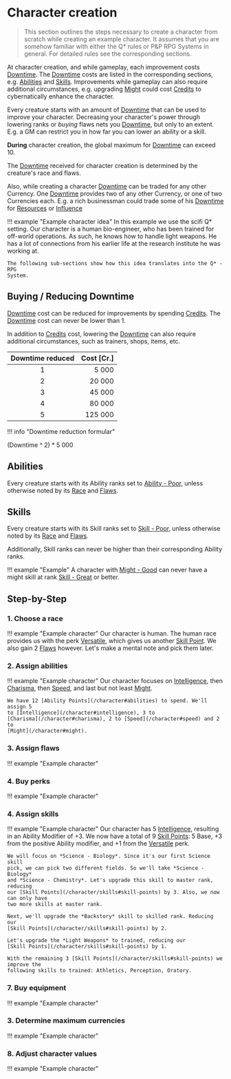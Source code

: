 

# Character creation

> This section outlines the steps necessary to create a character from scratch
> while creating an example character. It assumes that you are somehow familiar
> with either the Q* rules or P&P RPG Systems in general. For detailed rules see
> the corresponding sections.

At character creation, and while gameplay, each improvement costs
[Downtime](/character#downtime). The [Downtime](/character#downtime) costs are
listed in the corresponding sections, e.g. [Abilities](/character#abilities) and
[Skills](/character/skills#skills). Improvements while gameplay can
also require additional circumstances, e.g. upgrading [Might](/character#might)
could cost [Credits](/equipment#credits) to cybernatically enhance the
character.

Every creature starts with an amount of [Downtime](/character#downtime) that can
be used to improve your character. Decreasing your character's power through
lowering ranks or *buying* flaws nets you [Downtime](/character#downtime), but
only to an extent. E.g. a GM can restrict you in how far you can lower an
ability or a skill.

**During** character creation, the global maximum for
[Downtime](/character#downtime) can exceed 10.

The [Downtime](/character#downtime) received for character creation is
determined by the creature's race and flaws.

Also, while creating a character [Downtime](/character#downtime) can be traded
for any other Currency. One [Downtime](/character#downtime) provides two of any
other Currency, or one of two Currencies each. E.g. a rich businessman could
trade some of his [Downtime](/character#downtime) for
[Resources](/character#resources) or [Influence](/character#influence)

!!! example "Example character idea"
    In this example we use the scifi Q* setting. Our character is a human
    bio-engineer, who has been trained for off-world operations. As such, he
    knows how to handle light weapons. He has a lot of connections from his
    earlier life at the research institute he was working at.

    The following sub-sections show how this idea translates into the Q* - RPG
    System.

## Buying / Reducing Downtime

[Downtime](#downtime) cost can be reduced for improvements by spending
[Credits](/equipment#credits). The [Downtime](#downtime) cost can never be lower
than 1.

In addition to [Credits](/equipment#credits) cost, lowering the
[Downtime](/character#downtime) can also require additional circumstances, such
as trainers, shops, items, etc.

<div class="left" markdown="1">

| Downtime reduced | Cost [Cr.] |
|:----------------:|-----------:|
|                1 |      5 000 |
|                2 |     20 000 |
|                3 |     45 000 |
|                4 |     80 000 |
|                5 |    125 000 |

</div>
<div class="right" markdown="1">

!!! info "Downtime reduction formular"
    <div class="formula formula-top formula-bottom">
        <span data-bracket-bottom="Downtime reduced">(Downtime</span> ^
        <span data-bracket-top="Base">2)</span> *
        <span data-bracket-bottom="Base">5 000</span>
    </div>

</div>

## Abilities

Every creature starts with its Ability ranks set to [Ability -
Poor](/character#abilities), unless otherwise noted by its
[Race](/character/races) and [Flaws](/character/perks-flaws#flaws).

## Skills

Every creature starts with its Skill ranks set to [Skill -
Poor](/character/skills#skills), unless otherwise noted by its
[Race](/character/races) and [Flaws](/character/perks-flaws#flaws).

Additionally, Skill ranks can never be higher than their corresponding Ability
ranks.

!!! example "Example"
    A character with [Might - Good](/character#might) can never have a might
    skill at rank [Skill - Great](/character/skills#skills) or better.

## Step-by-Step

### 1. Choose a race

!!! example "Example character"
    Our character is human. The human race provides us with the perk
    [Versatile](/character/perks-flaws#versatile), which gives us another [Skill
    Point](/character/skills#skill-points). We also gain 2 [Flaws](/character/perks-flaws#flaws)
    however. Let's make a mental note and pick them later.

### 2. Assign abilities

!!! example "Example character"
    Our character focuses on [Intelligence](/character#intelligence), then
    [Charisma](/character#charisma), then [Speed](/character#speed), and last
    but not least [Might](/character#might).

    We have 12 [Ability Points](/character#abilities) to spend. We'll assign 5
    to [Intelligence](/character#intelligence), 3 to
    [Charisma](/character#charisma), 2 to [Speed](/character#speed) and 2 to
    [Might](/character#might).

### 3. Assign flaws

!!! example "Example character"

### 4. Buy perks

!!! example "Example character"

### 4. Assign skills

!!! example "Example character"
    Our character has 5 [Intelligence](/character#intelligence), resulting in an
    Ability Modifier of +3. We now have a total of 9 [Skill
    Points](/character/skills#skill-points): 5 Base, +3 from the positive Ability
    modifier, and +1 from the [Versatile](/character/perks-flaws#versatile) perk.

    We will focus on *Science - Biology*. Since it's our first Science skill
    pick, we can pick two different fields. So we'll take *Science - Biology*
    and *Science - Chemistry*. Let's upgrade this skill to master rank, reducing
    our [Skill Points](/character/skills#skill-points) by 3. Also, we now can only have
    two more skills at master rank.

    Next, we'll upgrade the *Backstory* skill to skilled rank. Reducing our
    [Skill Points](/character/skills#skill-points) by 2.

    Let's upgrade the *Light Weapons* to trained, reducing our
    [Skill Points](/character/skills#skill-points) by 1.

    With the remaining 3 [Skill Points](/character/skills#skill-points) we improve the
    following skills to trained: Athletics, Perception, Oratory.

### 7. Buy equipment

!!! example "Example character"

### 3. Determine maximum currencies

!!! example "Example character"

### 8. Adjust character values

!!! example "Example character"